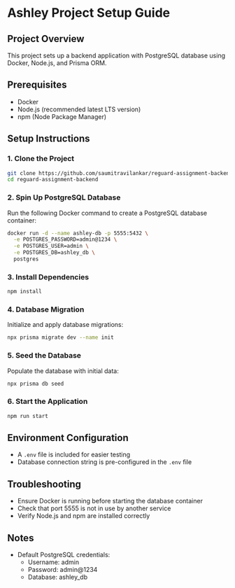 # Ashley Project Setup Guide

## Project Overview
This project sets up a backend application with PostgreSQL database using Docker, Node.js, and Prisma ORM.

## Prerequisites
- Docker
- Node.js (recommended latest LTS version)
- npm (Node Package Manager)

## Setup Instructions

### 1. Clone the Project
```bash
git clone https://github.com/saumitravilankar/reguard-assignment-backend.git
cd reguard-assignment-backend
```

### 2. Spin Up PostgreSQL Database
Run the following Docker command to create a PostgreSQL database container:
```bash
docker run -d --name ashley-db -p 5555:5432 \
  -e POSTGRES_PASSWORD=admin@1234 \
  -e POSTGRES_USER=admin \
  -e POSTGRES_DB=ashley_db \
  postgres
```

### 3. Install Dependencies
```bash
npm install
```

### 4. Database Migration
Initialize and apply database migrations:
```bash
npx prisma migrate dev --name init
```

### 5. Seed the Database
Populate the database with initial data:
```bash
npx prisma db seed
```

### 6. Start the Application
```bash
npm run start
```

## Environment Configuration
- A `.env` file is included for easier testing
- Database connection string is pre-configured in the `.env` file

## Troubleshooting
- Ensure Docker is running before starting the database container
- Check that port 5555 is not in use by another service
- Verify Node.js and npm are installed correctly

## Notes
- Default PostgreSQL credentials:
  - Username: admin
  - Password: admin@1234
  - Database: ashley_db
